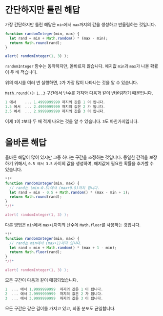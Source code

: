 # 간단하지만 틀린 해답

가장 간단하지만 틀린 해답은 `min`에서 `max`까지의 값을 생성하고 반올림하는 것입니다.

```js run
function randomInteger(min, max) {
  let rand = min + Math.random() * (max - min); 
  return Math.round(rand);
}

alert( randomInteger(1, 3) );
```

`randomInteger` 함수는 동작하지만, 올바르지 않습니다. 에지값 `min`과 `max`가 나올 확률이 두 배 적습니다.

위의 예시를 여러 번 실행하면, `2`가 가장 많이 나타나는 것을 알 수 있습니다.

`Math.round()`는 `1..3` 구간에서 난수를 가져와 다음과 같이 반올림하기 때문입니다.

```js no-beautify
1 에서    ... 1.4999999999 까지의 값은 1 이 됩니다.
1.5 에서  ... 2.4999999999 까지의 값은 2 가 됩니다.
2.5 에서  ... 2.9999999999 까지의 값은 3 이 됩니다.
```

이제 `1`이 `2`보다 두 배 적게 나오는 것을 알 수 있습니다. `3`도 마찬가지입니다.

# 올바른 해답

올바른 해답이 많이 있지만 그중 하나는 구간을 조정하는 것입니다. 동일한 간격을 보장하기 위해서, `0.5 에서 3.5` 사이의 값을 생성하여, 에지값에 필요한 확률을 추가할 수 있습니다.

```js run
*!*
function randomInteger(min, max) {
  // rand는 (min-0.5)에서 (max+0.5)까지 입니다.
  let rand = min - 0.5 + Math.random() * (max - min + 1);
  return Math.round(rand);
}
*/!*

alert( randomInteger(1, 3) );
```

다른 방법은 `min`에서 `max+1`까지의 난수에 `Math.floor`를 사용하는 것입니다.

```js run
*!*
function randomInteger(min, max) {
  // rand는 min에서 (max+1)까지 입니다.
  let rand = min + Math.random() * (max + 1 - min);
  return Math.floor(rand);
}
*/!*

alert( randomInteger(1, 3) );
```

모든 구간이 다음과 같이 매핑되었습니다.

```js no-beautify
1  ... 에서 1.9999999999  까지의 값은 1 이 됩니다.
2  ... 에서 2.9999999999  까지의 값은 2 가 됩니다.
3  ... 에서 3.9999999999  까지의 값은 3 이 됩니다.
```

모든 구간은 같은 길이를 가지고 있고, 최종 분포도 균일합니다.
